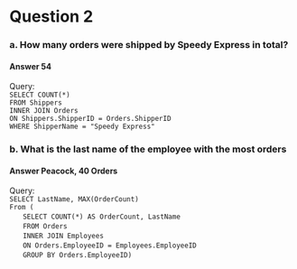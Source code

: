 # Question 2
### a. How many orders were shipped by Speedy Express in total?
#### Answer 54
Query:\
`SELECT COUNT(*)`\
`FROM Shippers`\
`INNER JOIN Orders`\
`ON Shippers.ShipperID = Orders.ShipperID`\
`WHERE ShipperName = "Speedy Express"`
### b. What is the last name of the employee with the most orders
#### Answer Peacock, 40 Orders
Query:\
`SELECT LastName, MAX(OrderCount)`\
`From (`\
 &nbsp;&nbsp;&nbsp;&nbsp;&nbsp;&nbsp;`SELECT COUNT(*) AS OrderCount, LastName`\
 &nbsp;&nbsp;&nbsp;&nbsp;&nbsp;&nbsp;`FROM Orders`\
 &nbsp;&nbsp;&nbsp;&nbsp;&nbsp;&nbsp;`INNER JOIN Employees`\
 &nbsp;&nbsp;&nbsp;&nbsp;&nbsp;&nbsp;`ON Orders.EmployeeID = Employees.EmployeeID`\
 &nbsp;&nbsp;&nbsp;&nbsp;&nbsp;&nbsp;`GROUP BY Orders.EmployeeID)`
 
